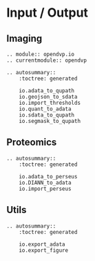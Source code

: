 # Input / Output

## Imaging
```{eval-rst}
.. module:: opendvp.io
.. currentmodule:: opendvp

.. autosummary::
    :toctree: generated
    
    io.adata_to_qupath
    io.geojson_to_sdata
    io.import_thresholds
    io.quant_to_adata
    io.sdata_to_qupath
    io.segmask_to_qupath
```

## Proteomics
```{eval-rst}
.. autosummary::
    :toctree: generated

    io.adata_to_perseus
    io.DIANN_to_adata
    io.import_perseus
```

## Utils
```{eval-rst}
.. autosummary::
    :toctree: generated

    io.export_adata
    io.export_figure
```
